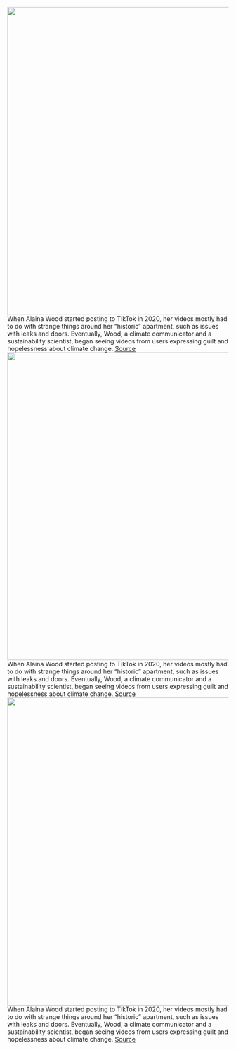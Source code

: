 <img src='https://cdn.vox-cdn.com/thumbor/JY7DZg-9h-yeZZwBYr_fKyJARM0=/0x0:2040x1360/1200x675/filters:focal(857x517:1183x843)/cdn.vox-cdn.com/uploads/chorus_image/image/70766057/VRG_Illo_5122_M_Mathieson_Tik_Tok.0.jpg' width='700px' /><br/>
When Alaina Wood started posting to TikTok in 2020, her videos mostly had to do with strange things around her “historic” apartment, such as issues with leaks and doors. Eventually, Wood, a climate communicator and a sustainability scientist, began seeing videos from users expressing guilt and hopelessness about climate change.
<a href='https://www.theverge.com/23030924/tiktok-alaina-wood-climate-change-sustainability'> Source <a/><img src='https://cdn.vox-cdn.com/thumbor/JY7DZg-9h-yeZZwBYr_fKyJARM0=/0x0:2040x1360/1200x675/filters:focal(857x517:1183x843)/cdn.vox-cdn.com/uploads/chorus_image/image/70766057/VRG_Illo_5122_M_Mathieson_Tik_Tok.0.jpg' width='700px' /><br/>
When Alaina Wood started posting to TikTok in 2020, her videos mostly had to do with strange things around her “historic” apartment, such as issues with leaks and doors. Eventually, Wood, a climate communicator and a sustainability scientist, began seeing videos from users expressing guilt and hopelessness about climate change.
<a href='https://www.theverge.com/23030924/tiktok-alaina-wood-climate-change-sustainability'> Source <a/><img src='https://cdn.vox-cdn.com/thumbor/JY7DZg-9h-yeZZwBYr_fKyJARM0=/0x0:2040x1360/1200x675/filters:focal(857x517:1183x843)/cdn.vox-cdn.com/uploads/chorus_image/image/70766057/VRG_Illo_5122_M_Mathieson_Tik_Tok.0.jpg' width='700px' /><br/>
When Alaina Wood started posting to TikTok in 2020, her videos mostly had to do with strange things around her “historic” apartment, such as issues with leaks and doors. Eventually, Wood, a climate communicator and a sustainability scientist, began seeing videos from users expressing guilt and hopelessness about climate change.
<a href='https://www.theverge.com/23030924/tiktok-alaina-wood-climate-change-sustainability'> Source <a/>
